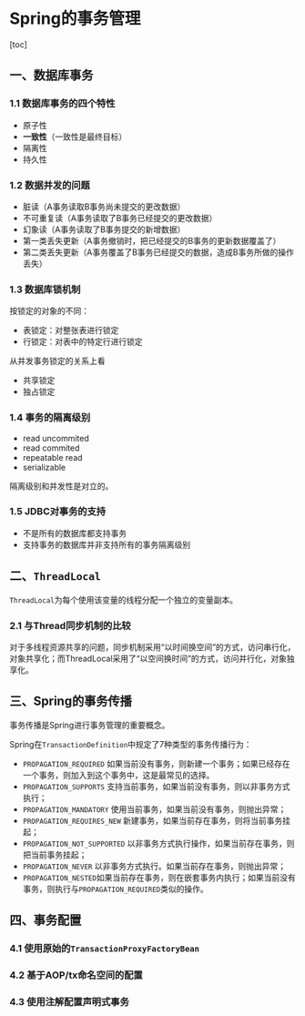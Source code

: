 # Spring的事务管理

[toc]

## 一、数据库事务

### 1.1 数据库事务的四个特性

- 原子性
- **一致性**（一致性是最终目标）
- 隔离性
- 持久性

### 1.2 数据并发的问题

- 脏读（A事务读取B事务尚未提交的更改数据）
- 不可重复读（A事务读取了B事务已经提交的更改数据）
- 幻象读（A事务读取了B事务提交的新增数据）
- 第一类丢失更新（A事务撤销时，把已经提交的B事务的更新数据覆盖了）
- 第二类丢失更新（A事务覆盖了B事务已经提交的数据，造成B事务所做的操作丢失）

### 1.3 数据库锁机制

按锁定的对象的不同：

- 表锁定：对整张表进行锁定
- 行锁定：对表中的特定行进行锁定

从并发事务锁定的关系上看

- 共享锁定
- 独占锁定

### 1.4 事务的隔离级别

- read uncommited
- read commited
- repeatable read
- serializable

隔离级别和并发性是对立的。

### 1.5 JDBC对事务的支持

- 不是所有的数据库都支持事务
- 支持事务的数据库并非支持所有的事务隔离级别

## 二、`ThreadLocal`

`ThreadLocal`为每个使用该变量的线程分配一个独立的变量副本。

### 2.1 与Thread同步机制的比较

对于多线程资源共享的问题，同步机制采用“以时间换空间”的方式，访问串行化，对象共享化；而ThreadLocal采用了“以空间换时间”的方式，访问并行化，对象独享化。

## 三、Spring的事务传播

事务传播是Spring进行事务管理的重要概念。

Spring在`TransactionDefinition`中规定了7种类型的事务传播行为：

- `PROPAGATION_REQUIRED` 如果当前没有事务，则新建一个事务；如果已经存在一个事务，则加入到这个事务中，这是最常见的选择。
- `PROPAGATION_SUPPORTS` 支持当前事务，如果当前没有事务，则以非事务方式执行；
- `PROPAGATION_MANDATORY` 使用当前事务，如果当前没有事务，则抛出异常；
- `PROPAGATION_REQUIRES_NEW` 新建事务，如果当前存在事务，则将当前事务挂起；
- `PROPAGATION_NOT_SUPPORTED` 以非事务方式执行操作，如果当前存在事务，则把当前事务挂起；
- `PROPAGATION_NEVER` 以非事务方式执行。如果当前存在事务，则抛出异常；
- `PROPAGATION_NESTED`如果当前存在事务，则在嵌套事务内执行；如果当前没有事务，则执行与`PROPAGATION_REQUIRED`类似的操作。

## 四、事务配置

### 4.1 使用原始的`TransactionProxyFactoryBean`

### 4.2 基于AOP/tx命名空间的配置

### 4.3 使用注解配置声明式事务

